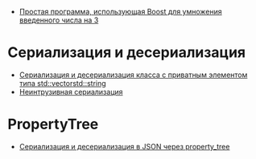 - [Простая программа, использующая Boost для умножения введенного числа на 3](simple-program/)

# Сериализация и десериализация

- [Сериализация и десериализация класса с приватным элементом типа std::vector<std::string>](serialization/serialize-std-vector)
- [Неинтрузивная сериализация](serialization/non-intrusive)

# PropertyTree

- [Сериализация и десериализация в JSON через property_tree](property-tree/map-serialization-into-json)
